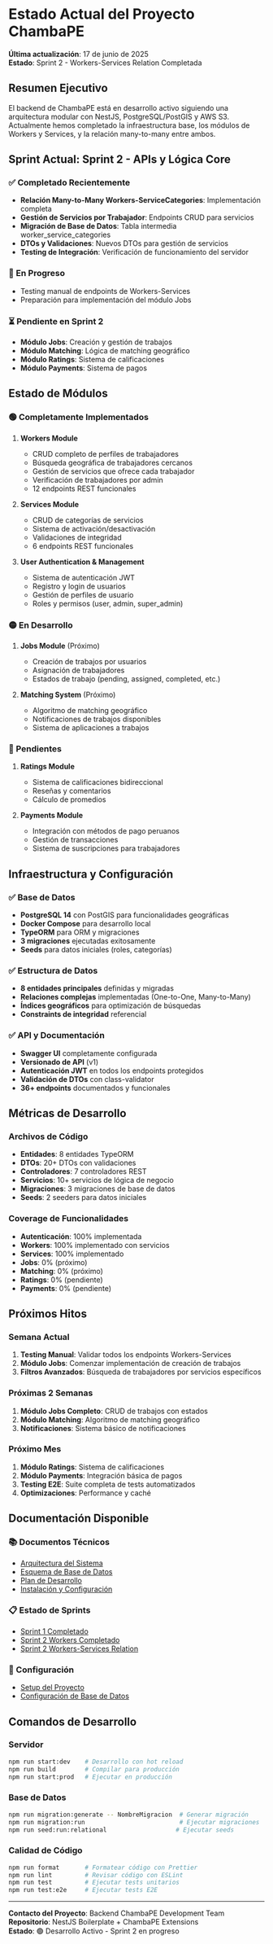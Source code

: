 # Estado Actual del Proyecto ChambaPE

**Última actualización**: 17 de junio de 2025  
**Estado**: Sprint 2 - Workers-Services Relation Completada

## Resumen Ejecutivo

El backend de ChambaPE está en desarrollo activo siguiendo una arquitectura modular con NestJS, PostgreSQL/PostGIS y AWS S3. Actualmente hemos completado la infraestructura base, los módulos de Workers y Services, y la relación many-to-many entre ambos.

## Sprint Actual: Sprint 2 - APIs y Lógica Core

### ✅ Completado Recientemente
- **Relación Many-to-Many Workers-ServiceCategories**: Implementación completa
- **Gestión de Servicios por Trabajador**: Endpoints CRUD para servicios
- **Migración de Base de Datos**: Tabla intermedia worker_service_categories
- **DTOs y Validaciones**: Nuevos DTOs para gestión de servicios
- **Testing de Integración**: Verificación de funcionamiento del servidor

### 🔄 En Progreso
- Testing manual de endpoints de Workers-Services
- Preparación para implementación del módulo Jobs

### ⏳ Pendiente en Sprint 2
- **Módulo Jobs**: Creación y gestión de trabajos
- **Módulo Matching**: Lógica de matching geográfico
- **Módulo Ratings**: Sistema de calificaciones
- **Módulo Payments**: Sistema de pagos

## Estado de Módulos

### 🟢 Completamente Implementados
1. **Workers Module** 
   - CRUD completo de perfiles de trabajadores
   - Búsqueda geográfica de trabajadores cercanos
   - Gestión de servicios que ofrece cada trabajador
   - Verificación de trabajadores por admin
   - 12 endpoints REST funcionales

2. **Services Module**
   - CRUD de categorías de servicios
   - Sistema de activación/desactivación
   - Validaciones de integridad
   - 6 endpoints REST funcionales

3. **User Authentication & Management**
   - Sistema de autenticación JWT
   - Registro y login de usuarios
   - Gestión de perfiles de usuario
   - Roles y permisos (user, admin, super_admin)

### 🟡 En Desarrollo
1. **Jobs Module** (Próximo)
   - Creación de trabajos por usuarios
   - Asignación de trabajadores
   - Estados de trabajo (pending, assigned, completed, etc.)

2. **Matching System** (Próximo)
   - Algoritmo de matching geográfico
   - Notificaciones de trabajos disponibles
   - Sistema de aplicaciones a trabajos

### 🔴 Pendientes
1. **Ratings Module**
   - Sistema de calificaciones bidireccional
   - Reseñas y comentarios
   - Cálculo de promedios

2. **Payments Module**
   - Integración con métodos de pago peruanos
   - Gestión de transacciones
   - Sistema de suscripciones para trabajadores

## Infraestructura y Configuración

### ✅ Base de Datos
- **PostgreSQL 14** con PostGIS para funcionalidades geográficas
- **Docker Compose** para desarrollo local
- **TypeORM** para ORM y migraciones
- **3 migraciones** ejecutadas exitosamente
- **Seeds** para datos iniciales (roles, categorías)

### ✅ Estructura de Datos
- **8 entidades principales** definidas y migradas
- **Relaciones complejas** implementadas (One-to-One, Many-to-Many)
- **Índices geográficos** para optimización de búsquedas
- **Constraints de integridad** referencial

### ✅ API y Documentación
- **Swagger UI** completamente configurada
- **Versionado de API** (v1)
- **Autenticación JWT** en todos los endpoints protegidos
- **Validación de DTOs** con class-validator
- **36+ endpoints** documentados y funcionales

## Métricas de Desarrollo

### Archivos de Código
- **Entidades**: 8 entidades TypeORM
- **DTOs**: 20+ DTOs con validaciones
- **Controladores**: 7 controladores REST
- **Servicios**: 10+ servicios de lógica de negocio
- **Migraciones**: 3 migraciones de base de datos
- **Seeds**: 2 seeders para datos iniciales

### Coverage de Funcionalidades
- **Autenticación**: 100% implementada
- **Workers**: 100% implementado con servicios
- **Services**: 100% implementado
- **Jobs**: 0% (próximo)
- **Matching**: 0% (próximo)
- **Ratings**: 0% (pendiente)
- **Payments**: 0% (pendiente)

## Próximos Hitos

### Semana Actual
1. **Testing Manual**: Validar todos los endpoints Workers-Services
2. **Módulo Jobs**: Comenzar implementación de creación de trabajos
3. **Filtros Avanzados**: Búsqueda de trabajadores por servicios específicos

### Próximas 2 Semanas
1. **Módulo Jobs Completo**: CRUD de trabajos con estados
2. **Módulo Matching**: Algoritmo de matching geográfico
3. **Notificaciones**: Sistema básico de notificaciones

### Próximo Mes
1. **Módulo Ratings**: Sistema de calificaciones
2. **Módulo Payments**: Integración básica de pagos
3. **Testing E2E**: Suite completa de tests automatizados
4. **Optimizaciones**: Performance y caché

## Documentación Disponible

### 📚 Documentos Técnicos
- [Arquitectura del Sistema](./architecture.md)
- [Esquema de Base de Datos](./database-schema.md)
- [Plan de Desarrollo](./development-plan.md)
- [Instalación y Configuración](./installing-and-running.md)

### 📋 Estado de Sprints
- [Sprint 1 Completado](./sprint-1-completed.md)
- [Sprint 2 Workers Completado](./sprint-2-workers-complete.md)
- [Sprint 2 Workers-Services Relation](./sprint-2-workers-services-relation.md)

### 🔧 Configuración
- [Setup del Proyecto](./setup-completion.md)
- [Configuración de Base de Datos](./database.md)

## Comandos de Desarrollo

### Servidor
```bash
npm run start:dev    # Desarrollo con hot reload
npm run build        # Compilar para producción
npm run start:prod   # Ejecutar en producción
```

### Base de Datos
```bash
npm run migration:generate -- NombreMigracion  # Generar migración
npm run migration:run                          # Ejecutar migraciones
npm run seed:run:relational                   # Ejecutar seeds
```

### Calidad de Código
```bash
npm run format       # Formatear código con Prettier
npm run lint         # Revisar código con ESLint
npm run test         # Ejecutar tests unitarios
npm run test:e2e     # Ejecutar tests E2E
```

---

**Contacto del Proyecto**: Backend ChambaPE Development Team  
**Repositorio**: NestJS Boilerplate + ChambaPE Extensions  
**Estado**: 🟢 Desarrollo Activo - Sprint 2 en progreso
